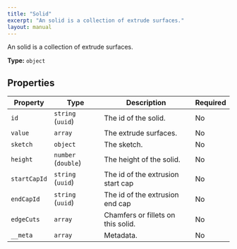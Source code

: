 ```yaml
---
title: "Solid"
excerpt: "An solid is a collection of extrude surfaces."
layout: manual
---
```


An solid is a collection of extrude surfaces.


**Type:** `object`




## Properties

| Property | Type | Description | Required |
|----------|------|-------------|----------|
| `id` |`string` (`uuid`)| The id of the solid. | No |
| `value` |`array`| The extrude surfaces. | No |
| `sketch` |`object`| The sketch. | No |
| `height` |`number` (`double`)| The height of the solid. | No |
| `startCapId` |`string` (`uuid`)| The id of the extrusion start cap | No |
| `endCapId` |`string` (`uuid`)| The id of the extrusion end cap | No |
| `edgeCuts` |`array`| Chamfers or fillets on this solid. | No |
| `__meta` |`array`| Metadata. | No |


